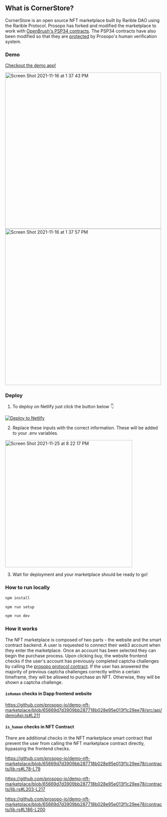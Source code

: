 ## What is CornerStore?

CornerStore is an open source NFT marketplace built by Rarible DAO using the Rarible Protocol. Prosopo has forked and
modified the marketplace to work
with [OpenBrush's PSP34 contracts](https://github.com/Supercolony-net/openbrush-contracts/tree/main/examples/psp34). The
PSP34 contracts have also been modified so that they
are [protected](https://github.com/prosopo-io/demo-nft-marketplace/blob/57fe32a36d2988d3076835fc3ebe3a4dad60efa3/contracts/lib.rs#L209)
by Prosopo's human verification system.

### Demo

[Checkout the demo app!](https://nft.demo.prosopo.io/)

<img width="500" alt="Screen Shot 2021-11-16 at 1 37 43 PM" src="https://user-images.githubusercontent.com/24348787/142053850-fb9494c3-66fa-4833-b2c7-87a121f4cdee.png">
<img width="500" alt="Screen Shot 2021-11-16 at 1 37 57 PM" src="https://user-images.githubusercontent.com/24348787/142053834-311a610b-cd35-414a-93c8-b4815b639d10.png">

### Deploy

1. To deploy on Netlify just click the button below 👇

[![Deploy to Netlify](https://www.netlify.com/img/deploy/button.svg)](https://app.netlify.com/start/deploy?repository=https://github.com/Screensaver-world/RaribleProtocol-Interface)

2. Replace these inputs with the correct information. These will be added to your .env variables.

<img width="407" alt="Screen Shot 2021-11-25 at 8 22 17 PM" src="https://user-images.githubusercontent.com/24348787/143517507-4ea99dac-3826-477f-bd07-9f0cfe24bd00.png">

3. Wait for deployment and your marketplace should be ready to go!

### How to run locally

```bash
npm install

npm run setup

npm run dev
```

### How it works

The NFT marketplace is composed of two parts - the website and the smart contract backend. A user is requested to
connect their web3 account when they enter the marketplace. Once an account has been selected they can begin the
purchase process. Upon clicking buy, the website frontend checks if the user's account has previously completed captcha
challenges by calling the [prosopo protocol contract](https://github.com/prosopo-io/protocol/). If the user has answered
the majority of previous captcha challenges correctly within a certain timeframe, they will be allowed to purchase an
NFT. Otherwise, they will be shown a captcha challenge.

#### `isHuman` checks in Dapp frontend website

https://github.com/prosopo-io/demo-nft-marketplace/blob/65669d7d3909bb287718b028e95e013f1c29ee78/src/api/demoApi.ts#L211

#### `is_human` checks in NFT Contract

There are additional checks in the NFT marketplace smart contract that prevent the user from calling the NFT marketplace
contract directly, bypassing the frontend checks.

https://github.com/prosopo-io/demo-nft-marketplace/blob/65669d7d3909bb287718b028e95e013f1c29ee78/contracts/lib.rs#L78-L79

https://github.com/prosopo-io/demo-nft-marketplace/blob/65669d7d3909bb287718b028e95e013f1c29ee78/contracts/lib.rs#L203-L217

https://github.com/prosopo-io/demo-nft-marketplace/blob/65669d7d3909bb287718b028e95e013f1c29ee78/contracts/lib.rs#L186-L200
